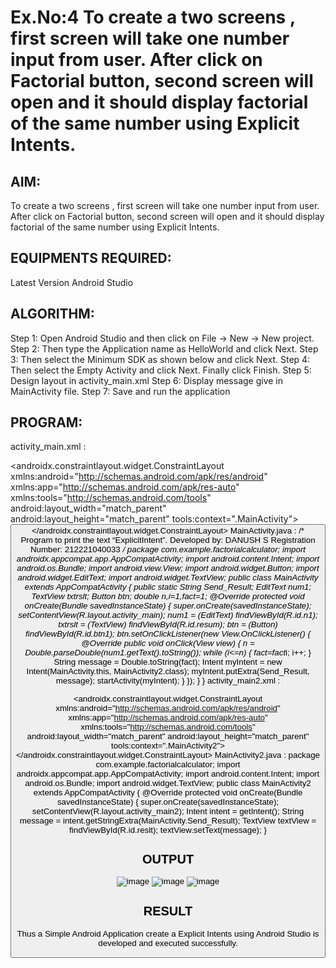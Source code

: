 # Ex.No:4 To create a two screens , first screen will take one number input from user. After click on Factorial button, second screen will open and it should display factorial of the same number using Explicit Intents.


## AIM:

To create a two screens , first screen will take one number input from user. After click on Factorial button, second screen will open and it should display factorial of the same number using Explicit Intents.

## EQUIPMENTS REQUIRED:

Latest Version Android Studio

## ALGORITHM:

Step 1: Open Android Studio and then click on File -> New -> New project.
Step 2: Then type the Application name as HelloWorld and click Next. 
Step 3: Then select the Minimum SDK as shown below and click Next. 
Step 4: Then select the Empty Activity and click Next. Finally click Finish. 
Step 5: Design layout in activity_main.xml
Step 6: Display message give in MainActivity file.
Step 7: Save and run the application

## PROGRAM:

activity_main.xml :
<?xml version="1.0" encoding="utf-8"?>
<androidx.constraintlayout.widget.ConstraintLayout 
xmlns:android="http://schemas.android.com/apk/res/android"
xmlns:app="http://schemas.android.com/apk/res-auto" 
xmlns:tools="http://schemas.android.com/tools" 
android:layout_width="match_parent" 
android:layout_height="match_parent" 
tools:context=".MainActivity">
<TextView android:id="@+id/maintxt" 
android:layout_width="317dp"
android:layout_height="38dp" 
android:layout_marginTop="36dp"
android:text="FACTORIAL CALCULATOR" 
android:textAlignment="center" 
android:textColor="@color/purple_700" 
android:textSize="25sp" 
app:layout_constraintEnd_toEndOf="parent" 
app:layout_constraintStart_toStartOf="parent" 
app:layout_constraintTop_toTopOf="parent" />
<TextView 
android:id="@+id/text1" 
android:layout_width="156dp" 
android:layout_height="32dp"
android:layout_marginStart="76dp" 
android:layout_marginTop="240dp" 
android:text="Enter a Number" 
android:textColor="@color/black" 
android:textSize="20sp" 
app:layout_constraintStart_toStartOf="parent" 
app:layout_constraintTop_toTopOf="parent" />
<EditText 
android:id="@+id/n1"
android:layout_width="50dp" 
android:layout_height="50dp" 
android:layout_alignRight="@+id/text1" 
android:layout_marginTop="224dp" 
android:layout_marginEnd="120dp" 
android:textColor="#EA80FC" 
app:layout_constraintEnd_toEndOf="parent" 
app:layout_constraintTop_toTopOf="parent" />
<Button 
android:id="@+id/btn1"
android:layout_width="108dp"
android:layout_height="45dp" 
android:layout_marginBottom="360dp" 
android:background="#2C34CF" 
android:text="Calculate" 
android:textColor="@color/white"
app:layout_constraintBottom_toBottomOf="parent" 
app:layout_constraintEnd_toEndOf="parent" 
app:layout_constraintHorizontal_bias="0.498" 
app:layout_constraintStart_toStartOf="parent" />
<TextView 
android:id="@+id/resum"
android:layout_width="wrap_content" 
android:layout_height="wrap_content" 
android:layout_marginLeft="150dp" />
</androidx.constraintlayout.widget.ConstraintLayout>
MainActivity.java :
/*
Program to print the text “ExplicitIntent”. 
Developed by: DANUSH S
Registration Number: 212221040033
*/
package com.example.factorialcalculator;
import androidx.appcompat.app.AppCompatActivity; 
import android.content.Intent;
import android.os.Bundle; 
import android.view.View;
import android.widget.Button; 
import android.widget.EditText;
import android.widget.TextView;
public class MainActivity extends AppCompatActivity { 
   public static String Send_Result;
   EditText num1; 
   TextView txtrslt; 
   Button btn;
   double n,i=1,fact=1; 
   @Override
   protected void onCreate(Bundle savedInstanceState) { 
    super.onCreate(savedInstanceState);
    setContentView(R.layout.activity_main); 
    num1 = (EditText) findViewById(R.id.n1); 
    txtrslt = (TextView) findViewById(R.id.resum); 
    btn = (Button) findViewById(R.id.btn1);
    btn.setOnClickListener(new View.OnClickListener() { 
     @Override
     public void onClick(View view) {
      n = Double.parseDouble(num1.getText().toString());
      while (i<=n)
      {
       fact=fact*i; i++;
     }
     String message = Double.toString(fact);
     Intent myIntent = new Intent(MainActivity.this, MainActivity2.class); myIntent.putExtra(Send_Result, message);
     startActivity(myIntent);
}
});
}
}
activity_main2.xml :
<?xml version="1.0" encoding="utf-8"?>
<androidx.constraintlayout.widget.ConstraintLayout 
xmlns:android="http://schemas.android.com/apk/res/android"
xmlns:app="http://schemas.android.com/apk/res-auto" 
xmlns:tools="http://schemas.android.com/tools" 
android:layout_width="match_parent"
android:layout_height="match_parent" 
tools:context=".MainActivity2">
<TextView 
android:id="@+id/textView" 
android:layout_width="137dp" 
android:layout_height="47dp" 
android:text="RESULT : " 
android:textColor="@color/black" 
android:textSize="34sp"
app:layout_constraintBottom_toBottomOf="parent" 
app:layout_constraintEnd_toEndOf="parent" 
app:layout_constraintHorizontal_bias="0.167" 
app:layout_constraintStart_toStartOf="parent" 
app:layout_constraintTop_toTopOf="parent" 
app:layout_constraintVertical_bias="0.425" />
<TextView 
android:id="@+id/reslt"
android:layout_width="198dp"
android:layout_height="59dp" 
android:text="00.00" 
android:textColor="#EA80FC" 
android:textSize="38sp"
app:layout_constraintBottom_toBottomOf="parent" 
app:layout_constraintEnd_toEndOf="parent" 
app:layout_constraintHorizontal_bias="0.924" 
app:layout_constraintStart_toStartOf="parent"
app:layout_constraintTop_toTopOf="parent" 
app:layout_constraintVertical_bias="0.433" />
</androidx.constraintlayout.widget.ConstraintLayout>
MainActivity2.java :
package com.example.factorialcalculator;
import androidx.appcompat.app.AppCompatActivity;
import android.content.Intent;
import android.os.Bundle; 
import android.widget.TextView;
public class MainActivity2 extends AppCompatActivity { 
   @Override
   protected void onCreate(Bundle savedInstanceState) { 
    super.onCreate(savedInstanceState);
    setContentView(R.layout.activity_main2);
    Intent intent = getIntent();
    String message = intent.getStringExtra(MainActivity.Send_Result);
    TextView textView = findViewById(R.id.reslt);
    textView.setText(message);
}

## OUTPUT
![image](https://github.com/danush564/Mobile-Application-Development/assets/98585166/5025a863-3605-4dbe-bbae-0fb9613d6ec9)
![image](https://github.com/danush564/Mobile-Application-Development/assets/98585166/b6d95214-2a03-4cac-b803-a37027bd14ab)
![image](https://github.com/danush564/Mobile-Application-Development/assets/98585166/87eefcf1-55e1-4ba4-aebc-ee7ff12b3ba0)

## RESULT
Thus a Simple Android Application create a Explicit Intents using Android Studio is developed and executed successfully.


